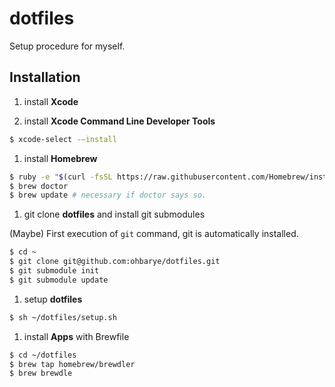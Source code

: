 # dotfiles

Setup procedure for myself.

## Installation

1. install **Xcode**

1. install **Xcode Command Line Developer Tools**

  ```sh
  $ xcode-select -–install
  ```

1. install **Homebrew**

  ```sh
  $ ruby -e "$(curl -fsSL https://raw.githubusercontent.com/Homebrew/install/master/install)"
  $ brew doctor
  $ brew update # necessary if doctor says so.
  ```

1. git clone **dotfiles** and install git submodules

  (Maybe) First execution of `git` command, git is automatically installed.

  ```sh
  $ cd ~
  $ git clone git@github.com:ohbarye/dotfiles.git
  $ git submodule init
  $ git submodule update
  ```

1. setup  **dotfiles**

  ```sh
  $ sh ~/dotfiles/setup.sh
  ```

1. install **Apps** with Brewfile

  ```sh
  $ cd ~/dotfiles
  $ brew tap homebrew/brewdler
  $ brew brewdle
  ```
